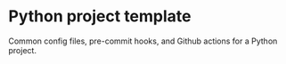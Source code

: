 # Python project template
Common config files, pre-commit hooks, and Github actions for a Python project. 
